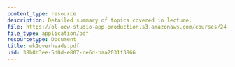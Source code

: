 ```yaml
---
content_type: resource
description: Detailed summary of topics covered in lecture.
file: https://ol-ocw-studio-app-production.s3.amazonaws.com/courses/24-964-topics-in-phonology-fall-2004/38b0b3ee5d0de807ce6dbaa2031f3866_wk1overheads.pdf
file_type: application/pdf
resourcetype: Document
title: wk1overheads.pdf
uid: 38b0b3ee-5d0d-e807-ce6d-baa2031f3866
---
```

